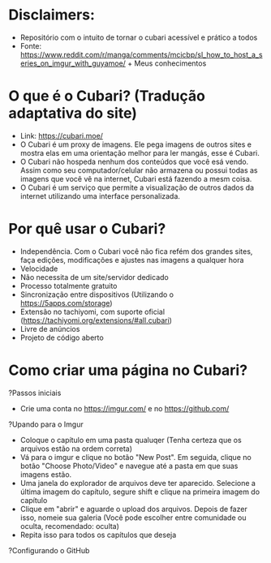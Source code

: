 # Disclaimers: 
* Repositório com o intuito de tornar o cubari acessível e prático a todos
* Fonte: https://www.reddit.com/r/manga/comments/mcicbp/sl_how_to_host_a_series_on_imgur_with_guyamoe/ + Meus conhecimentos

# O que é o Cubari? (Tradução adaptativa do site) 
* Link: https://cubari.moe/
* O Cubari é um proxy de imagens. Ele pega imagens de outros sites e mostra elas em uma orientação melhor para ler mangás, esse é Cubari.
* O Cubari não hospeda nenhum dos conteúdos que você esá vendo. Assim como seu computador/celular não armazena ou possui todas as imagens que você vê na internet, Cubari está fazendo a mesm coisa. 
* O Cubari é um serviço que permite a visualização de outros dados da internet utilizando uma interface personalizada.


# Por quê usar o Cubari? 
* Independência. Com o Cubari você não fica refém dos grandes sites, faça edições, modificações e ajustes nas imagens a qualquer hora
* Velocidade
* Não necessita de um site/servidor dedicado 
* Processo totalmente gratuito
* Sincronização entre dispositivos (Utilizando o https://5apps.com/storage)
* Extensão no tachiyomi, com suporte oficial (https://tachiyomi.org/extensions/#all.cubari) 
* Livre de anúncios
* Projeto de código aberto

# Como criar uma página no Cubari? 
?Passos iniciais
* Crie uma conta no https://imgur.com/ e no https://github.com/

?Upando para o Imgur
* Coloque o capítulo em uma pasta qualuqer (Tenha certeza que os arquivos estão na ordem correta)
* Vá para o imgur e clique no botão "New Post". Em seguida, clique no botão "Choose Photo/Video" e navegue até a pasta em que suas imagens estão.
* Uma janela do explorador de arquivos deve ter aparecido. Selecione a última imagem do capítulo, segure shift e clique na primeira imagem do capítulo
* Clique em "abrir" e aguarde o upload dos arquivos. Depois de fazer isso, nomeie sua galeria (Você pode escolher entre comunidade ou oculta, recomendado: oculta)
* Repita isso para todos os capítulos que deseja

?Configurando o GitHub
